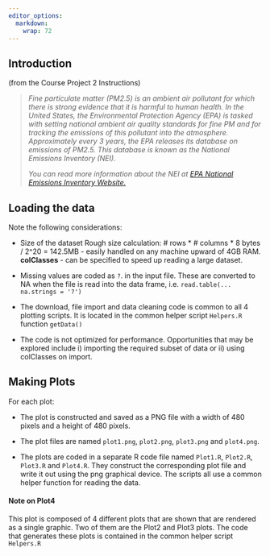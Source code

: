 ```yaml
---
editor_options: 
  markdown: 
    wrap: 72
---
```


## Introduction

(from the Course Project 2 Instructions)

> *Fine particulate matter (PM2.5) is an ambient air pollutant for which
> there is strong evidence that it is harmful to human health. In the
> United States, the Environmental Protection Agency (EPA) is tasked
> with setting national ambient air quality standards for fine PM and
> for tracking the emissions of this pollutant into the atmosphere.
> Approximately every 3 years, the EPA releases its database on
> emissions of PM2.5. This database is known as the National Emissions
> Inventory (NEI).*
>
> *You can read more information about the NEI at [EPA National
> Emissions Inventory
> Website.](https://www.epa.gov/air-emissions-inventories/national-emissions-inventory-nei)*

## Loading the data

Note the following considerations:

-   Size of the dataset Rough size calculation: \# rows \* \# columns \*
    8 bytes / 2\^20 = 142.5MB - easily handled on any machine upward of
    4GB RAM. **colClasses** - can be specified to speed up reading a
    large dataset.

<!-- -->

-   Missing values are coded as `?`. in the input file. These are
    converted to NA when the file is read into the data frame, i.e.
    `read.table(... na.strings = '?')`

-   The download, file import and data cleaning code is common to all 4
    plotting scripts. It is located in the common helper script
    `Helpers.R` function `getData()`

-   The code is not optimized for performance. Opportunities that may be
    explored include i) importing the required subset of data or ii)
    using colClasses on import.

## Making Plots

For each plot:

-   The plot is constructed and saved as a PNG file with a width of 480
    pixels and a height of 480 pixels.

-   The plot files are named `plot1.png`, `plot2.png`, `plot3.png` and
    `plot4.png`.

-   The plots are coded in a separate R code file named `Plot1.R`,
    `Plot2.R`, `Plot3.R` and `Plot4.R`. They construct the corresponding
    plot file and write it out using the png graphical device. The
    scripts all use a common helper function for reading the data.

#### Note on Plot4

This plot is composed of 4 different plots that are shown that are
rendered as a single graphic. Two of them are the Plot2 and Plot3 plots.
The code that generates these plots is contained in the common helper
script `Helpers.R`
